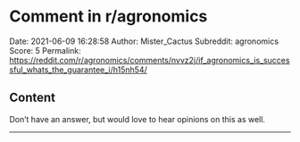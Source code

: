 # Comment in r/agronomics

Date: 2021-06-09 16:28:58
Author: Mister_Cactus
Subreddit: agronomics
Score: 5
Permalink: https://reddit.com/r/agronomics/comments/nvvz2j/if_agronomics_is_successful_whats_the_guarantee_i/h15nh54/

## Content

Don’t have an answer, but would love to hear opinions on this as well.

---
